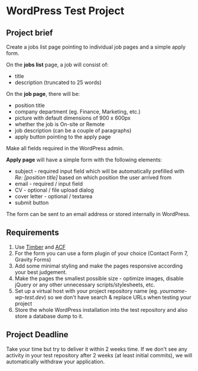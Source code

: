 WordPress Test Project
======================

## Project brief
Create a jobs list page pointing to individual job pages and a simple apply form.

On the **jobs list** page, a job will consist of:
- title
- description (truncated to 25 words)

On the **job page**, there will be: 
- position title
- company department (eg. Finance, Marketing, etc.)
- picture with default dimensions of 900 x 600px
- whether the job is On-site or Remote
- job description (can be a couple of paragraphs)
- apply button pointing to the apply page

Make all fields required in the WordPress admin. 

**Apply page** will have a simple form with the following elements:
- subject - required input field which will be automatically prefilled with *Re: [position title]* based on which position the user arrived from
- email - required / input field
- CV - optional / file upload dialog
- cover letter - optional / textarea
- submit button

The form can be sent to an email address or stored internally in WordPress.

## Requirements
1. Use [Timber](https://github.com/timber/timber) and [ACF](https://www.advancedcustomfields.com/)
1. For the form you can use a form plugin of your choice (Contact Form 7, Gravity Forms)
1. Add some minimal styling and make the pages responsive according your best judgement.
1. Make the pages the smallest possible size - optimize images, disable jQuery or any other unnecessary scripts/stylesheets, etc.
1. Set up a virtual host with your project repository name (eg. *yourname-wp-test.dev*) so we don't have search & replace URLs when testing your project
1. Store the whole WordPress installation into the test repository and also store a database dump to it. 

## Project Deadline
Take your time but try to deliver it within 2 weeks time. If we don't see any activity in your test repository after 2 weeks (at least initial commits), we will automatically withdraw your application.
